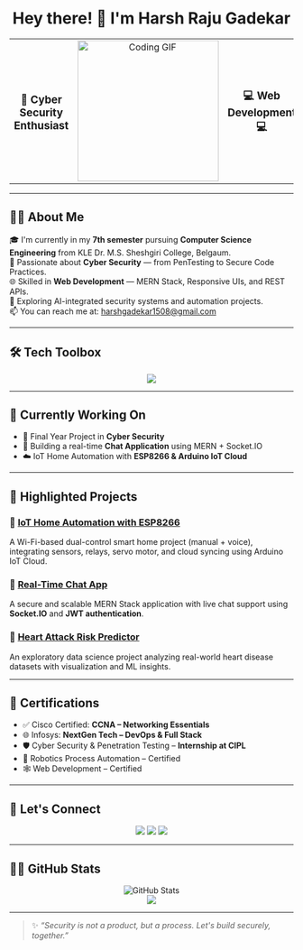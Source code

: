 <h1 align="center">Hey there! 👋 I'm Harsh Raju Gadekar</h1>

<table width="550%">
  <tr>
    <td align="center"><h3>🔐 Cyber Security Enthusiast</h3></td>
    <td align="center">
      <img src="https://media.giphy.com/media/qgQUggAC3Pfv687qPC/giphy.gif" width="250" alt="Coding GIF">
    </td>
    <td align="center"><h3>💻 Web Development 💻 </h3></td>
  </tr>
</table>


---

## 👨‍💻 About Me

🎓 I'm currently in my **7th semester** pursuing **Computer Science Engineering** from KLE Dr. M.S. Sheshgiri College, Belgaum.  
🔐 Passionate about **Cyber Security** — from PenTesting to Secure Code Practices.  
🌐 Skilled in **Web Development** — MERN Stack, Responsive UIs, and REST APIs.  
🧪 Exploring AI-integrated security systems and automation projects.  
📫 You can reach me at: [harshgadekar1508@gmail.com](mailto:harshgadekar1508@gmail.com)

---

## 🛠️ Tech Toolbox

<div align="center">
  <img src="https://skillicons.dev/icons?i=html,css,js,react,nodejs,express,mongodb,cpp,python,linux,docker,git,arduino,firebase,vscode" />
</div>

---

## 🧠 Currently Working On

- 🔐 Final Year Project in **Cyber Security**  
- 💬 Building a real-time **Chat Application** using MERN + Socket.IO  
- ☁️ IoT Home Automation with **ESP8266 & Arduino IoT Cloud**

---

## 🚀 Highlighted Projects

### 📡 [IoT Home Automation with ESP8266](https://github.com/CodeCrafterCS/IoT-Home-Automation-ESP8266)
A Wi-Fi-based dual-control smart home project (manual + voice), integrating sensors, relays, servo motor, and cloud syncing using Arduino IoT Cloud.

### 💬 [Real-Time Chat App](https://github.com/CodeCrafterCS/ChatSphere)
A secure and scalable MERN Stack application with live chat support using **Socket.IO** and **JWT authentication**.

### 🧠 [Heart Attack Risk Predictor](https://github.com/CodeCrafterCS/HeartAttackEDA)
An exploratory data science project analyzing real-world heart disease datasets with visualization and ML insights.

---

## 🧾 Certifications

- ✅ Cisco Certified: **CCNA – Networking Essentials**
- 🌐 Infosys: **NextGen Tech – DevOps & Full Stack**
- 🛡️ Cyber Security & Penetration Testing – **Internship at CIPL**
- 🤖 Robotics Process Automation – Certified
- 🕸️ Web Development – Certified

---

## 💬 Let's Connect

<p align="center">
  <a href="mailto:harshgadekar1508@gmail.com"><img src="https://img.shields.io/badge/Gmail-D14836?style=for-the-badge&logo=gmail&logoColor=white" /></a>
  <a href="https://www.linkedin.com/in/CodeCrafterCS"><img src="https://img.shields.io/badge/LinkedIn-0A66C2?style=for-the-badge&logo=linkedin&logoColor=white" /></a>
  <a href="https://github.com/CodeCrafterCS"><img src="https://img.shields.io/badge/GitHub-000000?style=for-the-badge&logo=github&logoColor=white" /></a>
</p>

---

## 🧑‍💻 GitHub Stats

<div align="center">
  <img src="https://github-readme-stats.vercel.app/api?username=CodeCrafterCS&show_icons=true&theme=radical" alt="GitHub Stats" />
  <br/>
  <img src="https://github-readme-streak-stats.herokuapp.com/?user=CodeCrafterCS&theme=radical" />
</div>

---

> ✨ *“Security is not a product, but a process. Let's build securely, together.”*

